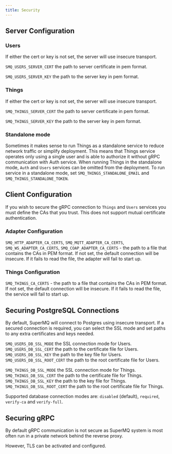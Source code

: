```yaml
---
title: Security
---
```



## Server Configuration

### Users

If either the cert or key is not set, the server will use insecure transport.

`SMQ_USERS_SERVER_CERT` the path to server certificate in pem format.

`SMQ_USERS_SERVER_KEY` the path to the server key in pem format.

### Things

If either the cert or key is not set, the server will use insecure transport.

`SMQ_THINGS_SERVER_CERT` the path to server certificate in pem format.

`SMQ_THINGS_SERVER_KEY` the path to the server key in pem format.

### Standalone mode

Sometimes it makes sense to run Things as a standalone service to reduce network traffic or simplify deployment. This means that Things service operates only using a single user and is able to authorize it without gRPC communication with Auth service. When running Things in the standalone mode, `Auth` and `Users` services can be omitted from the deployment.
To run service in a standalone mode, set `SMQ_THINGS_STANDALONE_EMAIL` and `SMQ_THINGS_STANDALONE_TOKEN`.

## Client Configuration

If you wish to secure the gRPC connection to `Things` and `Users` services you must define the CAs that you trust. This does not support mutual certificate authentication.

### Adapter Configuration

`SMQ_HTTP_ADAPTER_CA_CERTS`, `SMQ_MQTT_ADAPTER_CA_CERTS`, `SMQ_WS_ADAPTER_CA_CERTS`, `SMQ_COAP_ADAPTER_CA_CERTS` - the path to a file that contains the CAs in PEM format. If not set, the default connection will be insecure. If it fails to read the file, the adapter will fail to start up.

### Things Configuration

`SMQ_THINGS_CA_CERTS` - the path to a file that contains the CAs in PEM format. If not set, the default connection will be insecure. If it fails to read the file, the service will fail to start up.

## Securing PostgreSQL Connections

By default, SuperMQ will connect to Postgres using insecure transport.
If a secured connection is required, you can select the SSL mode and set paths to any extra certificates and keys needed.

`SMQ_USERS_DB_SSL_MODE` the SSL connection mode for Users.
`SMQ_USERS_DB_SSL_CERT` the path to the certificate file for Users.
`SMQ_USERS_DB_SSL_KEY` the path to the key file for Users.
`SMQ_USERS_DB_SSL_ROOT_CERT` the path to the root certificate file for Users.

`SMQ_THINGS_DB_SSL_MODE` the SSL connection mode for Things.
`SMQ_THINGS_DB_SSL_CERT` the path to the certificate file for Things.
`SMQ_THINGS_DB_SSL_KEY` the path to the key file for Things.
`SMQ_THINGS_DB_SSL_ROOT_CERT` the path to the root certificate file for Things.

Supported database connection modes are: `disabled` (default), `required`, `verify-ca` and `verify-full`.

## Securing gRPC

By default gRPC communication is not secure as SuperMQ system is most often run in a private network behind the reverse proxy.

However, TLS can be activated and configured.
